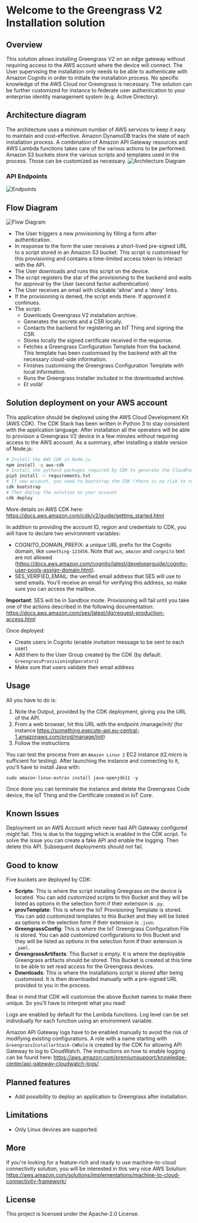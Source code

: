 # Welcome to the Greengrass V2 Installation solution

## Overview
This solution allows installing Greengrass V2 on an edge gateway without requiring access to the AWS account
where the device will connect. The User supervising the installation only needs to be able to authenticate
with Amazon Cognito in order to initiate the installation process. No specific knowledge of the AWS Cloud nor
Greengrass is necessary. The solution can be further customized for instance to federate user authentication to
your enterprise identity management system (e.g. Active Directory).

## Architecture diagram
The architecture uses a minimum number of AWS services to keep it easy to maintain and cost-effective.
Amazon DynamoDB tracks the state of each installation process.
A combination of Amazon API Gateway resources and AWS Lambda functions takes care of the various actions to be
performed.
Amazon S3 buckets store the various scripts and templates used in the process. Those can be customized as necessary.
![Architecture Diagram](./doc/ArchitectureDiagrams-OverallArchitecture.png)

### API Endpoints
![Endpoints](./doc/ArchitectureDiagrams-APIEndpoints.png)

## Flow Diagram
![Flow Diagram](./doc/ArchitectureDiagrams-FlowDiagram.png)

* The User triggers a new provisioning by filling a form after authentication.
* In response to the form the user receives a short-lived pre-signed URL to a script stored in an Amazon S3 bucket.
This script is customised for this provisioning and contains a time-limited access token to interact with the API.
* The User downloads and runs this script on the device.
* The script registers the star of the provisioning to the backend and waits for approval by the User (second factor authentication)
* The User receives an email with clickable 'allow' and a 'deny' links.
* If the provisioning is denied, the script ends there. If approved it continues.
* The script:
  * Downloads Greengrass V2 installation archive.
  * Generates the secrets and a CSR locally.
  * Contacts the backend for registering an IoT Thing and signing the CSR.
  * Stores locally the signed certificate received in the response.
  * Fetches a Greengrass Configuration Template from the backend. This template has been customised by the backend 
with all the necessary cloud-side information.
  * Finishes customising the Greengrass Configuration Template with local information.
  * Runs the Greengrass installer included in the downloaded archive.
  * Et voilà!

## Solution deployment on your AWS account

This application should be deployed using the AWS Cloud Development Kit (AWS CDK).
The CDK Stack has been written in Python 3 to stay consistent with the application language.
After installation all the operators will be able to provision a Greengrass V2 device in a few minutes without
requiring access to the AWS account.
As a summary, after installing a stable version of Node.js:

```bash
# Install the AWS CDK in Node.js
npm install -g aws-cdk
# Install the python3 packages required by CDK to generate the CloudFormation template
pip3 install -r requirements.txt
# If new account, you need to bootstrap the CDK (there is no risk to run it again...)
cdk bootstrap
# Then deploy the solution on your account
cdk deploy
```

More details on AWS CDK here: https://docs.aws.amazon.com/cdk/v2/guide/getting_started.html

In addition to providing the account ID, region and credentials to CDK, 
you will have to declare two environment variables:
* COGNITO_DOMAIN_PREFIX: a unique URL prefix for the Cognito domain, like `something-123456`. 
  Note that `aws`, `amazon` and `congnito` text are not allowed (https://docs.aws.amazon.com/cognito/latest/developerguide/cognito-user-pools-assign-domain.html).
* SES_VERIFIED_EMAIL: the verified email address that SES will use to send emails. You'll receive an email for 
  verifying this address, so make sure you can access the mailbox.

**Important**: SES will be in Sandbox mode. Provisioning will fail until you take one of the actions described in the following 
documentation: https://docs.aws.amazon.com/ses/latest/dg/request-production-access.html

Once deployed:
* Create users in Cognito (enable invitation message to be sent to each user)
* Add them to the User Group created by the CDK (by default: `GreengrassProvisioningOperators`)
* Make sure that users validate their email address

## Usage
All you have to do is:

1. Note the Output, provided by the CDK deployment, giving you the URL of the API.
2. From a web browser, hit this URL with the endpoint /manage/init/ 
    (for instance https://something.execute-api.eu-central-1.amazonaws.com/prod/manage/init)
3. Follow the instructions

You can test the process from an `Amazon Linux 2` EC2 instance (t2.micro is sufficient for testing). 
After launching the instance and connecting to it, you'll have to install Java with:

```
sudo amazon-linux-extras install java-openjdk11 -y
```

Once done you can terminate the instance and delete the Greengrass Code device, the IoT Thing and the 
Certificate created in IoT Core.

## Known Issues
Deployment on an AWS Account which never had API Gateway configured might fail. This is due to the logging which is
enabled in the CDK script. To solve the issue you can create a fake API and enable the logging. Then
delete this API. Subsequent deployments should not fail.

## Good to know
Five buckets are deployed by CDK:

* **Scripts**: This is where the script installing Greegrass on the device is located. You can add customized scripts
  to this Bucket and they will be listed as options in the selection form if their extension is `.py`.
* **provTemplate**: This is where the IoT Provisioning Template is stored. You can add customized templates
  to this Bucket and they will be listed as options in the selection form if their extension is `.json`.
* **GreengrassConfig**: This is where the IoT Greengrass Configuration File is stored. You can add customized configurations
  to this Bucket and they will be listed as options in the selection form if their extension is `.yaml`.
* **GreengrassArtifacts**: This Bucket is empty. It is where the deployable Greengrass artifacts should be stored. This
  Bucket is created at this time to be able to set read access for the Greengrass devices.
* **Downloads**: This is where the installations script is stored after being customised. It is then downloaded manually
  with a pre-signed URL provided to you in the process.

Bear in mind that CDK will customise the above Bucket names to make them unique. So you'll have to 
interpret what you read!

Logs are enabled by default for the Lambda functions. Log level can be set individually for each function using an
environment variable.

Amazon API Gateway logs have to be enabled manually to avoid the risk of modifying existing configurations. 
A role with a name starting with `GreengrassInstallerStack-CWRole` is created by the CDK for allowing API Gateway to 
log to CloudWatch. The instructions on how to enable logging can be found here: 
https://aws.amazon.com/premiumsupport/knowledge-center/api-gateway-cloudwatch-logs/

## Planned features

* Add possibility to deploy an application to Greengrass after installation.

## Limitations

* Only Linux devices are supported.

## More

If you're looking for a feature-rich and ready to use machine-to-cloud connectivity solution, you will be interested in 
this very nice AWS Solution: https://aws.amazon.com/solutions/implementations/machine-to-cloud-connectivity-framework/

## License

This project is licensed under the Apache-2.0 License.